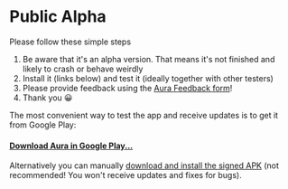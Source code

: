 # Public Alpha

Please follow these simple steps

1. Be aware that it's an alpha version. That means it's not finished and likely to crash or behave weirdly
2. Install it \(links below\) and test it \(ideally together with other testers\)
3. Please provide feedback using the [Aura Feedback form](https://goo.gl/forms/wf1n5uJb2u9Io4x93)!
4. Thank you 😀

The most convenient way to test the app and receive updates is to get it from Google Play:

#### [Download Aura in Google Play...](https://play.google.com/apps/testing/io.auraapp.auraandroid)

Alternatively you can manually [download and install the signed APK](/downloads.md) \(not recommended! You won't receive updates and fixes for bugs\).

